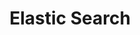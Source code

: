 ---
# GLOBAL 
layout: technology
page_type: technology
title: Elastic Search
published: true

#SEO
seo_title:  SEO Elastic Search
seo_description: |-
  META Elastic Search
main_keywords:
  - Elastic Search

#HREFLANGS
display_hreflangs: false
hreflangs:
  -
    lang: x-default
    link: https://projets.io
  -
    lang: en
    link: https://projets.io

#MENU 
top_line:
  menu_title: Elastic Search
  cta_title:

#SETTINGS
show_contact_in_footer: true

#TECHNOLOGY layout
logo: /uploads/elasticsearch.svg
intro: 
  title: Elastic Search
  content: |-
    Technologia niezwykle skuteczna podczas przeszukiwania i przetwarzania dużej ilości danych - wpływająca na doświadczenia i zadowolenie użytkowników aplikacji.
header:
  title:
  intro: |-
    
  main_photo:
---